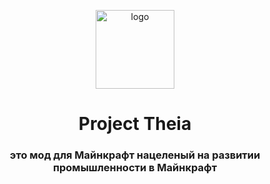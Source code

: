 <p align="center"><img src="https://cdn.discordapp.com/icons/1270786500035874936/2b3aebe48fe5eaa947d90f5dd27331fc.webp" alt="logo" width="126"></p>
<h1 align="center">Project Theia
<h3 align="center">это мод для Майнкрафт нацеленый на развитии промышленности в Майнкрафт 
